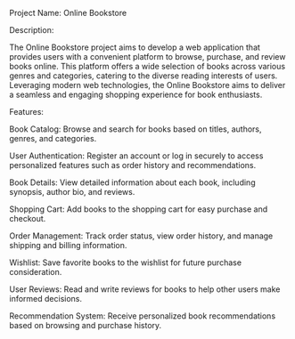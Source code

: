 Project Name: Online Bookstore

Description:

The Online Bookstore project aims to develop a web application that provides users with a convenient platform to browse, purchase, and review books online. This platform offers a wide selection of books across various genres and categories, catering to the diverse reading interests of users. Leveraging modern web technologies, the Online Bookstore aims to deliver a seamless and engaging shopping experience for book enthusiasts.

Features:

Book Catalog: Browse and search for books based on titles, authors, genres, and categories.

User Authentication: Register an account or log in securely to access personalized features such as order history and recommendations.

Book Details: View detailed information about each book, including synopsis, author bio, and reviews.

Shopping Cart: Add books to the shopping cart for easy purchase and checkout.

Order Management: Track order status, view order history, and manage shipping and billing information.

Wishlist: Save favorite books to the wishlist for future purchase consideration.

User Reviews: Read and write reviews for books to help other users make informed decisions.

Recommendation System: Receive personalized book recommendations based on browsing and purchase history.